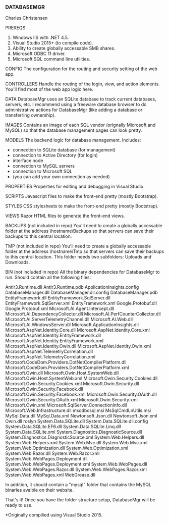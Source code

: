 ### DATABASEMGR ###
Charles Christensen


PREREQS
1. Windows IIS with .NET 4.5.
2. Visual Studio 2015+ (to compile code).
3. Ability to create globally accessable SMB shares.
4. Microsoft ODBC 11 driver.
5. Microsoft SQL command line utilities.

CONFIG
The configuration for the routing and security setting of the
web app.

CONTROLLERS
Handle the routing of the login, view, and action elements.
You'll find most of the web app logic here.

DATA
DatabaseMgr uses an SQLite database to track current databases,
servers, etc. I recommend using a freeware database browser to
do administrative actions for DatabaseMgr (like adding a
database or transferring ownership).

IMAGES
Contains an image of each SQL vendor (orignally Microsoft and 
MySQL) so that the database management pages can look pretty.

MODELS
The backend logic for database management. Includes:
- connection to SQLite database (for management)
- connection to Active Directory (for login)
- interface node
- connection to MySQL servers
- connection to Microsoft SQL
- (you can add your own connection as needed)

PROPERTIES
Properties for editing and debugging in Visual Studio.

SCRIPTS
Javascript files to make the front-end pretty (mostly
Bootstrap).

STYLES
CSS stylesheets to make the front-end pretty (mostly 
Bootstrap).

VIEWS
Razor HTML files to generate the front-end views.

BACKUPS (not included in repo)
You'll need to create a globally accessable folder at the
address \\hostname\Backups so that servers can save their
backups to this central location.

TMP (not included in repo)
You'll need to create a globally accessable folder at the
address \\hostname\Tmp so that servers can save their
backups to this central location. This folder needs two 
subfolders: Uploads and Downloads.

BIN (not included in repo)
All the binary dependencies for DatabaseMgr to run.
Should contain all the following files:

Antlr3.Runtime.dll
Antlr3.Runtime.pdb
ApplicationInsights.config
DatabaseManager.dll
DatabaseManager.dll.config
DatabaseManager.pdb
EntityFramework.dll
EntityFramework.SqlServer.dll
EntityFramework.SqlServer.xml
EntityFramework.xml
Google.Protobuf.dll
Google.Protobuf.xml
Microsoft.AI.Agent.Intercept.dll
Microsoft.AI.DependencyCollector.dll
Microsoft.AI.PerfCounterCollector.dll
Microsoft.AI.ServerTelemetryChannel.dll
Microsoft.AI.Web.dll
Microsoft.AI.WindowsServer.dll
Microsoft.ApplicationInsights.dll
Microsoft.AspNet.Identity.Core.dll
Microsoft.AspNet.Identity.Core.xml
Microsoft.AspNet.Identity.EntityFramework.dll
Microsoft.AspNet.Identity.EntityFramework.xml
Microsoft.AspNet.Identity.Owin.dll
Microsoft.AspNet.Identity.Owin.xml
Microsoft.AspNet.TelemetryCorrelation.dll
Microsoft.AspNet.TelemetryCorrelation.xml
Microsoft.CodeDom.Providers.DotNetCompilerPlatform.dll
Microsoft.CodeDom.Providers.DotNetCompilerPlatform.xml
Microsoft.Owin.dll
Microsoft.Owin.Host.SystemWeb.dll
Microsoft.Owin.Host.SystemWeb.xml
Microsoft.Owin.Security.Cookies.dll
Microsoft.Owin.Security.Cookies.xml
Microsoft.Owin.Security.dll
Microsoft.Owin.Security.Facebook.dll
Microsoft.Owin.Security.Facebook.xml
Microsoft.Owin.Security.OAuth.dll
Microsoft.Owin.Security.OAuth.xml
Microsoft.Owin.Security.xml
Microsoft.Owin.xml
Microsoft.SqlServer.ConnectionInfo.dll
Microsoft.Web.Infrastructure.dll
msodbcsql.msi
MsSqlCmdLnUtils.msi
MySql.Data.dll
MySql.Data.xml
Newtonsoft.Json.dll
Newtonsoft.Json.xml
Owin.dll
roslyn
System.Data.SQLite.dll
System.Data.SQLite.dll.config
System.Data.SQLite.EF6.dll
System.Data.SQLite.Linq.dll
System.Data.SQLite.xml
System.Diagnostics.DiagnosticSource.dll
System.Diagnostics.DiagnosticSource.xml
System.Web.Helpers.dll
System.Web.Helpers.xml
System.Web.Mvc.dll
System.Web.Mvc.xml
System.Web.Optimization.dll
System.Web.Optimization.xml
System.Web.Razor.dll
System.Web.Razor.xml
System.Web.WebPages.Deployment.dll
System.Web.WebPages.Deployment.xml
System.Web.WebPages.dll
System.Web.WebPages.Razor.dll
System.Web.WebPages.Razor.xml
System.Web.WebPages.xml
WebGrease.dll

In addition, it should contain a "mysql" folder that contains
the MySQL binaries avaible on their website.

That's it! Once you have the folder structure setup, 
DatabaseMgr will be ready to use.

*Originally compilied using Visual Studio 2015.
